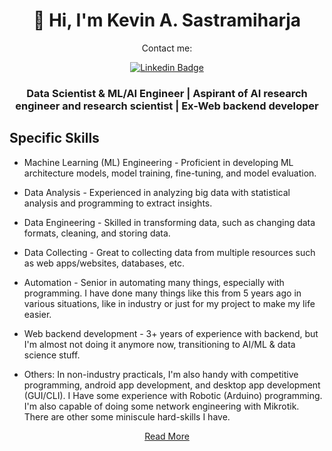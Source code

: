 <!-- ### Hi there 👋 -->

<!--
**KevinAS28/KevinAS28** is a ✨ _special_ ✨ repository because its `README.md` (this file) appears on your GitHub profile.

Here are some ideas to get you started:

- 🔭 I’m currently working on ...
- 🌱 I’m currently learning ...
- 👯 I’m looking to collaborate on ...
- 🤔 I’m looking for help with ...
- 💬 Ask me about ...
- 📫 How to reach me: ...
- 😄 Pronouns: ...
- ⚡ Fun fact: ...
-->

<h1 align="center">👋 Hi, I'm Kevin A. Sastramiharja</h1>

<div align="center">
Contact me:

[![Linkedin Badge](https://img.shields.io/badge/-LinkedIn-0e76a8?style=flat-square&logo=Linkedin&logoColor=white)](https://linkedin.com/in/kevinas28)


</div>

<h3 align="center">Data Scientist & ML/AI Engineer | Aspirant of AI research engineer and research scientist | Ex-Web backend developer </h3>

<!-- ### Contents: -->
  <!-- - [Specific skills](#specific-skills) -->
  <!-- - [Other projects](#other-projects)   
  - [Tools](#tools) -->
  <!-- - [About me](#about-me) -->
  <!-- - [Fun facts](#fun-facts)
  - [License](#license)  -->

## Specific Skills
  - Machine Learning (ML) Engineering - Proficient in developing ML architecture models, model training, fine-tuning, and model evaluation. 

  - Data Analysis - Experienced in analyzing big data with statistical analysis and programming to extract insights.

  - Data Engineering - Skilled in transforming data, such as changing data formats, cleaning, and storing data.

  - Data Collecting - Great to collecting data from multiple resources such as web apps/websites, databases, etc.

  - Automation - Senior in automating many things, especially with programming. I have done many things like this from 5 years ago in various situations,  like in industry or just for my project to make my life easier.

  - Web backend development - 3+ years of experience with backend, but I'm almost not doing it anymore now, transitioning to AI/ML & data science stuff.

  - Others: In non-industry practicals, I'm also handy with competitive programming, android app development, and desktop app development (GUI/CLI). I Have some experience with Robotic (Arduino) programming. I'm also capable of doing some network engineering with Mikrotik. There are other some miniscule hard-skills I have.

<div align="center">

[Read More](https://github.com/KevinAS28/KevinAS28/blob/main/README_COMPLETE.md)

</div>

<!-- ## About Me -->
